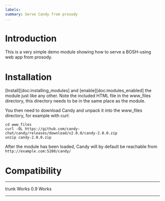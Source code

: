 ```yaml
---
labels:
summary: Serve Candy from prosody
...
```


Introduction
============

This is a very simple demo module showing how to serve a BOSH-using web
app from prosody.

Installation
============

[Install][doc:installing\_modules] and [enable][doc:modules\_enabled]
the module just like any other. Note the included HTML file in the
www\_files directory, this directory needs to be in the same place as
the module.

You then need to download Candy and unpack it into the www\_files
directory, for example with curl:

    cd www_files
    curl -OL https://github.com/candy-chat/candy/releases/download/v2.0.0/candy-2.0.0.zip
    unzip candy-2.0.0.zip

After the module has been loaded, Candy will by default be reachable
from `http://example.com:5280/candy/`

Compatibility
=============

  ------- -------
  trunk   Works
  0.9     Works
  ------- -------
